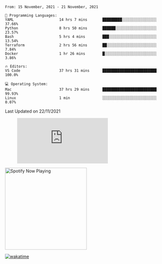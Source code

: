 <!--START_SECTION:waka-->
```text
From: 15 November, 2021 - 21 November, 2021

💬 Programming Languages: 
YAML                     14 hrs 7 mins       █████████░░░░░░░░░░░░░░░░   37.66% 
Python                   8 hrs 50 mins       ██████░░░░░░░░░░░░░░░░░░░   23.57% 
Bash                     5 hrs 4 mins        ███░░░░░░░░░░░░░░░░░░░░░░   13.54% 
Terraform                2 hrs 56 mins       ██░░░░░░░░░░░░░░░░░░░░░░░   7.84% 
Docker                   1 hr 26 mins        █░░░░░░░░░░░░░░░░░░░░░░░░   3.86%

🔥 Editors: 
VS Code                  37 hrs 31 mins      █████████████████████████   100.0%

💻 Operating System: 
Mac                      37 hrs 29 mins      █████████████████████████   99.93% 
Linux                    1 min               ░░░░░░░░░░░░░░░░░░░░░░░░░   0.07%

```


 Last Updated on 22/11/2021
<!--END_SECTION:waka-->

<figure><embed src="https://wakatime.com/share/@gregnrobinson/001c6d31-0c95-44f9-b6d7-9fd705354f62.svg"></embed></figure>

[<img src="https://spotify-now-playing-cyan-seven.vercel.app/api/spotify-playing" alt="Spotify Now Playing" width="270" />](https://open.spotify.com/user/gregnrobinson-ca)

[![wakatime](https://wakatime.com/badge/user/37718f76-572e-4513-b2c5-41c4d93d287a.svg)](https://wakatime.com/@37718f76-572e-4513-b2c5-41c4d93d287a)



